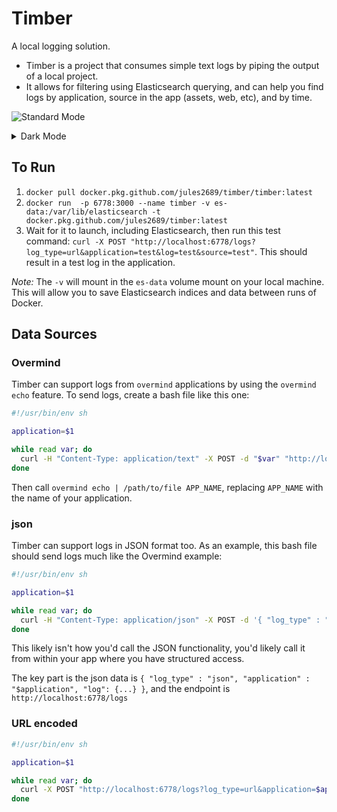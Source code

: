 # Timber

A local logging solution.

- Timber is a project that consumes simple text logs by piping the output of a local project.
- It allows for filtering using Elasticsearch querying, and can help you find logs by application, source in the app (assets, web, etc), and by time.

![Standard Mode](https://user-images.githubusercontent.com/3074765/79073918-3c416700-7cb7-11ea-81d2-73e71cdbf03d.png)

<details>
  <summary>Dark Mode</summary>

  <img src="https://user-images.githubusercontent.com/3074765/79073919-43687500-7cb7-11ea-9691-8750e12c6bcf.png" alt="Dark Mode Screenshot">

</details>

## To Run

1. `docker pull docker.pkg.github.com/jules2689/timber/timber:latest`
2. `docker run  -p 6778:3000 --name timber -v es-data:/var/lib/elasticsearch -t docker.pkg.github.com/jules2689/timber:latest`
3. Wait for it to launch, including Elasticsearch, then run this test command: `curl -X POST "http://localhost:6778/logs?log_type=url&application=test&log=test&source=test"`. This should result in a test log in the application.

_Note:_ The `-v` will mount in the `es-data` volume mount on your local machine. This will allow you to save Elasticsearch indices and data between runs of Docker.

## Data Sources

### Overmind

Timber can support logs from `overmind` applications by using the `overmind echo` feature. To send logs, create a bash file like this one:

```bash
#!/usr/bin/env sh

application=$1

while read var; do
  curl -H "Content-Type: application/text" -X POST -d "$var" "http://localhost:6778/logs?log_type=overmind&application=$application" >/dev/null 2>&1
done
```

Then call `overmind echo | /path/to/file APP_NAME`, replacing `APP_NAME` with the name of your application.

### json

Timber can support logs in JSON format too. As an example, this bash file should send logs much like the Overmind example:

```bash
#!/usr/bin/env sh

application=$1

while read var; do
  curl -H "Content-Type: application/json" -X POST -d '{ "log_type" : "json", "application" : "$application", "log": {...} }' "http://localhost:6778/logs" >/dev/null 2>&1
done
```

This likely isn't how you'd call the JSON functionality, you'd likely call it from within your app where you have structured access.

The key part is the json data is `{ "log_type" : "json", "application" : "$application", "log": {...} }`, and the endpoint is `http://localhost:6778/logs`

### URL encoded

```bash
#!/usr/bin/env sh

application=$1

while read var; do
  curl -X POST "http://localhost:6778/logs?log_type=url&application=$application&log=my_special_url_encoded_log" >/dev/null 2>&1
done
```
